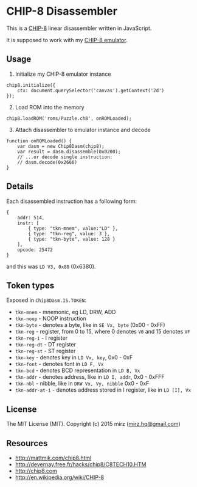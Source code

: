 CHIP-8 Disassembler
==================

This is a [CHIP-8](http://en.wikipedia.org/wiki/CHIP-8) linear disassembler written in JavaScript.

It is supposed to work with my [CHIP-8 emulator](https://github.com/mir3z/chip8-emu).

Usage
-----

1. Initialize my CHIP-8 emulator instance

```
chip8.initialize({
    ctx: document.querySelector('canvas').getContext('2d')
});
```

2. Load ROM into the memory

```
chip8.loadROM('roms/Puzzle.ch8', onROMLoaded);
```

3. Attach disassembler to emulator instance and decode

```
function onROMLoaded() {
    var dasm = new Chip8Dasm(chip8);
    var result = dasm.disassemble(0x0200);
    // ...or decode single instruction:
    // dasm.decode(0x2666)
}
```

Details
-------

Each disassembled instruction has a following form:

```
{
    addr: 514,
    instr: [
        { type: "tkn-mnem", value:"LD" },
        { type: "tkn-reg", value: 3 },
        { type: "tkn-byte", value: 128 } 
    ],
    opcode: 25472
}
```

and this was `LD V3, 0x80` (0x6380).

Token types
-----------

Exposed in `Chip8Dasm.IS.TOKEN`:

* `tkn-mnem` - mnemonic, eg LD, DRW, ADD
* `tkn-noop` - NOOP instruction
* `tkn-byte` - denotes a byte, like in `SE Vx, byte` (0x00 - 0xFF)
* `tkn-reg` - register, from 0 to 15, where 0 denotes `V0` and 15 denotes `VF`
* `tkn-reg-i` - I register
* `tkn-reg-dt` - DT register
* `tkn-reg-st` - ST register
* `tkn-key` - denotes key in `LD Vx, key`, 0x0 - 0xF
* `tkn-font` - denotes font in `LD F, Vx`
* `tkn-bcd` - denotes BCD representation in `LD B, Vx`
* `tkn-addr` - denotes address, like in `LD I, addr`, 0x0 - 0xFFF
* `tkn-nbl` - nibble, like in `DRW Vx, Vy, nibble` 0x0 - 0xF
* `tkn-addr-at-i` - denotes address stored in I register, like in `LD [I], Vx`

License
-------
The MIT License (MIT). Copyright (c) 2015 mirz (mirz.hq@gmail.com)

Resources
---------
* http://mattmik.com/chip8.html
* http://devernay.free.fr/hacks/chip8/C8TECH10.HTM
* http://chip8.com
* http://en.wikipedia.org/wiki/CHIP-8